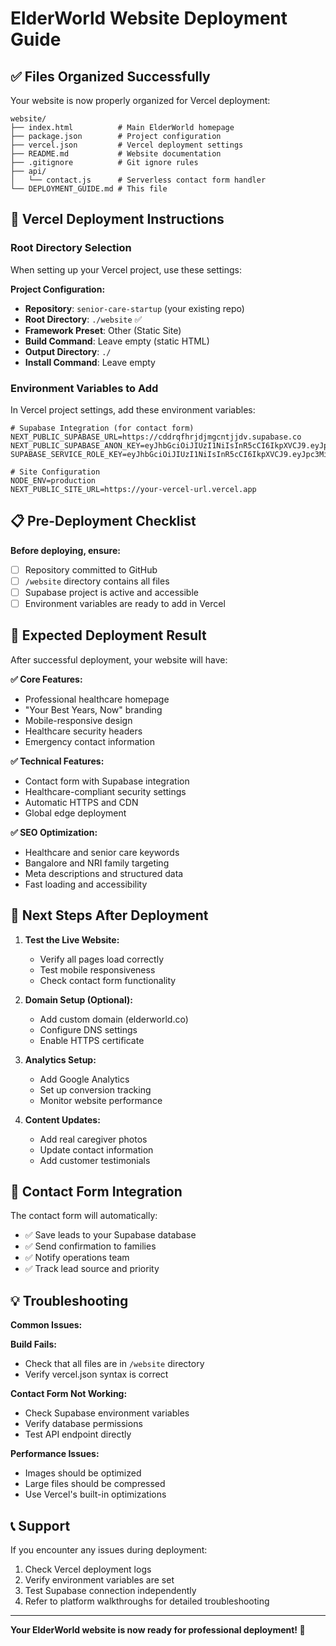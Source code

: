 # ElderWorld Website Deployment Guide

## ✅ Files Organized Successfully

Your website is now properly organized for Vercel deployment:

```
website/
├── index.html          # Main ElderWorld homepage
├── package.json        # Project configuration
├── vercel.json         # Vercel deployment settings
├── README.md           # Website documentation
├── .gitignore          # Git ignore rules
├── api/
│   └── contact.js      # Serverless contact form handler
└── DEPLOYMENT_GUIDE.md # This file
```

## 🚀 Vercel Deployment Instructions

### **Root Directory Selection**
When setting up your Vercel project, use these settings:

**Project Configuration:**
- **Repository**: `senior-care-startup` (your existing repo)
- **Root Directory**: `./website` ✅
- **Framework Preset**: Other (Static Site)
- **Build Command**: Leave empty (static HTML)
- **Output Directory**: `./`
- **Install Command**: Leave empty

### **Environment Variables to Add**
In Vercel project settings, add these environment variables:

```env
# Supabase Integration (for contact form)
NEXT_PUBLIC_SUPABASE_URL=https://cddrqfhrjdjmgcntjjdv.supabase.co
NEXT_PUBLIC_SUPABASE_ANON_KEY=eyJhbGciOiJIUzI1NiIsInR5cCI6IkpXVCJ9.eyJpc3MiOiJzdXBhYmFzZSIsInJlZiI6ImNkZHJxZmhyamRqbWdjbnRqamR2Iiwicm9sZSI6ImFub24iLCJpYXQiOjE3NTYxNTM5MjUsImV4cCI6MjA3MTcyOTkyNX0.JD8XNEqbf8i1Ii3cDXD0FYnYQwDxzIwR2jKKvk5l7RU
SUPABASE_SERVICE_ROLE_KEY=eyJhbGciOiJIUzI1NiIsInR5cCI6IkpXVCJ9.eyJpc3MiOiJzdXBhYmFzZSIsInJlZiI6ImNkZHJxZmhyamRqbWdjbnRqamR2Iiwicm9sZSI6InNlcnZpY2Vfcm9sZSIsImlhdCI6MTc1NjE1MzkyNSwiZXhwIjoyMDcxNzI5OTI1fQ.9CCfF__8gAI8LOXafuWUpy6cvg3TOOyOEtV75WpZmjc

# Site Configuration
NODE_ENV=production
NEXT_PUBLIC_SITE_URL=https://your-vercel-url.vercel.app
```

## 📋 Pre-Deployment Checklist

**Before deploying, ensure:**
- [ ] Repository committed to GitHub
- [ ] `/website` directory contains all files
- [ ] Supabase project is active and accessible
- [ ] Environment variables are ready to add in Vercel

## 🎯 Expected Deployment Result

After successful deployment, your website will have:

**✅ Core Features:**
- Professional healthcare homepage
- "Your Best Years, Now" branding
- Mobile-responsive design
- Healthcare security headers
- Emergency contact information

**✅ Technical Features:**
- Contact form with Supabase integration
- Healthcare-compliant security settings
- Automatic HTTPS and CDN
- Global edge deployment

**✅ SEO Optimization:**
- Healthcare and senior care keywords
- Bangalore and NRI family targeting
- Meta descriptions and structured data
- Fast loading and accessibility

## 🔄 Next Steps After Deployment

1. **Test the Live Website:**
   - Verify all pages load correctly
   - Test mobile responsiveness
   - Check contact form functionality

2. **Domain Setup (Optional):**
   - Add custom domain (elderworld.co)
   - Configure DNS settings
   - Enable HTTPS certificate

3. **Analytics Setup:**
   - Add Google Analytics
   - Set up conversion tracking
   - Monitor website performance

4. **Content Updates:**
   - Add real caregiver photos
   - Update contact information
   - Add customer testimonials

## 🚨 Contact Form Integration

The contact form will automatically:
- ✅ Save leads to your Supabase database
- ✅ Send confirmation to families
- ✅ Notify operations team
- ✅ Track lead source and priority

## 💡 Troubleshooting

**Common Issues:**

**Build Fails:**
- Check that all files are in `/website` directory
- Verify vercel.json syntax is correct

**Contact Form Not Working:**
- Check Supabase environment variables
- Verify database permissions
- Test API endpoint directly

**Performance Issues:**
- Images should be optimized
- Large files should be compressed
- Use Vercel's built-in optimizations

## 📞 Support

If you encounter any issues during deployment:
1. Check Vercel deployment logs
2. Verify environment variables are set
3. Test Supabase connection independently
4. Refer to platform walkthroughs for detailed troubleshooting

---

**Your ElderWorld website is now ready for professional deployment! 🚀**